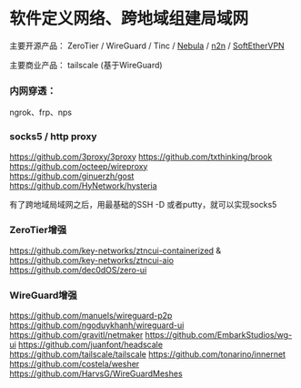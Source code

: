 # 软件定义网络、跨地域组建局域网
主要开源产品：
ZeroTier / WireGuard / Tinc /  [Nebula](https://github.com/slackhq/nebula) / [n2n](https://github.com/ntop/n2n) / [SoftEtherVPN](https://github.com/SoftEtherVPN/SoftEtherVPN)

主要商业产品：
tailscale (基于WireGuard)


### 内网穿透：
ngrok、frp、nps

### socks5 / http proxy
https://github.com/3proxy/3proxy
https://github.com/txthinking/brook
https://github.com/octeep/wireproxy  
https://github.com/ginuerzh/gost  
https://github.com/HyNetwork/hysteria

有了跨地域局域网之后，用最基础的SSH -D 或者putty，就可以实现socks5


### ZeroTier增强  
https://github.com/key-networks/ztncui-containerized & https://github.com/key-networks/ztncui-aio
https://github.com/dec0dOS/zero-ui

### WireGuard增强
https://github.com/manuels/wireguard-p2p
https://github.com/ngoduykhanh/wireguard-ui
https://github.com/gravitl/netmaker
https://github.com/EmbarkStudios/wg-ui
https://github.com/juanfont/headscale
https://github.com/tailscale/tailscale
https://github.com/tonarino/innernet
https://github.com/costela/wesher
https://github.com/HarvsG/WireGuardMeshes